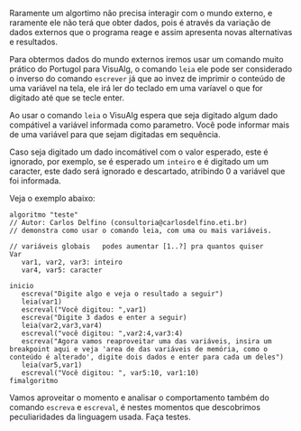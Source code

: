 Raramente um algortimo não precisa interagir com o mundo externo, e raramente ele não terá que obter dados, pois é através da variação de dados externos que o programa reage e assim apresenta novas alternativas e resultados.

Para obtermos dados do mundo externos iremos usar um comando muito prático do Portugol para VisuAlg, o comando `leia` ele pode ser considerado o inverso do comando `escrever` já que ao invez de imprimir o conteúdo de uma variável na tela, ele irá ler do teclado em uma varíavel o que for digitado até que se tecle enter.

Ao usar o comando `leia` o VisuAlg espera que seja digitado algum dado compátivel a variável informada como parametro. Você pode informar mais de uma variável para que sejam digitadas em sequência.

Caso seja digitado um dado incomátivel com o valor esperado, este é ignorado, por exemplo, se é esperado um `inteiro` e é digitado um um caracter, este dado será ignorado e descartado, atribindo 0 a variável que foi informada.

Veja o exemplo abaixo:

```
algoritmo "teste"
// Autor: Carlos Delfino (consultoria@carlosdelfino.eti.br)
// demonstra como usar o comando leia, com uma ou mais variáveis.

// variáveis globais   podes aumentar [1..?] pra quantos quiser
Var
   var1, var2, var3: inteiro
   var4, var5: caracter

inicio
   escreva("Digite algo e veja o resultado a seguir")
   leia(var1)
   escreval("Você digitou: ",var1)
   escreva("Digite 3 dados e enter a seguir)
   leia(var2,var3,var4)
   escreval("você digitou: ",var2:4,var3:4)
   escreva("Agora vamos reaproveitar uma das variáveis, insira um breakpoint aqui e veja 'area de das variáveis de memória, como o conteúdo é alterado', digite dois dados e enter para cada um deles")
   leia(var5,var1)
   escreval("Você digitou: ", var5:10, var1:10)
fimalgoritmo
```
Vamos aproveitar o momento e analisar o comportamento também do comando `escreva` e `escreval`, é nestes momentos que descobrimos peculiaridades da linguagem usada. Faça testes.
